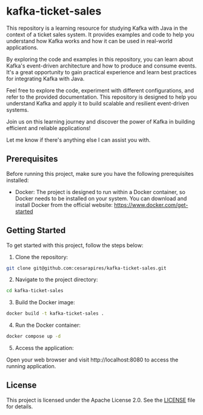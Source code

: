 # kafka-ticket-sales

This repository is a learning resource for studying Kafka with Java in the context of a ticket sales system. It provides examples and code to help you understand how Kafka works and how it can be used in real-world applications.

By exploring the code and examples in this repository, you can learn about Kafka's event-driven architecture and how to produce and consume events. It's a great opportunity to gain practical experience and learn best practices for integrating Kafka with Java.

Feel free to explore the code, experiment with different configurations, and refer to the provided documentation. This repository is designed to help you understand Kafka and apply it to build scalable and resilient event-driven systems.

Join us on this learning journey and discover the power of Kafka in building efficient and reliable applications!

Let me know if there's anything else I can assist you with.

## Prerequisites

Before running this project, make sure you have the following prerequisites installed:

 * Docker: The project is designed to run within a Docker container, so Docker needs to be installed on your system. You can download and install Docker from the official website: https://www.docker.com/get-started

## Getting Started

To get started with this project, follow the steps below:

1. Clone the repository:
```bash
git clone git@github.com:cesarapires/kafka-ticket-sales.git
```

2. Navigate to the project directory:
```bash
cd kafka-ticket-sales
```

3. Build the Docker image:
```bash
docker build -t kafka-ticket-sales .
```

4. Run the Docker container:
```bash
docker compose up -d
```

5. Access the application:

Open your web browser and visit http://localhost:8080 to access the running application.

 ## License
This project is licensed under the Apache License 2.0. See the [LICENSE](LICENSE) file for details.
